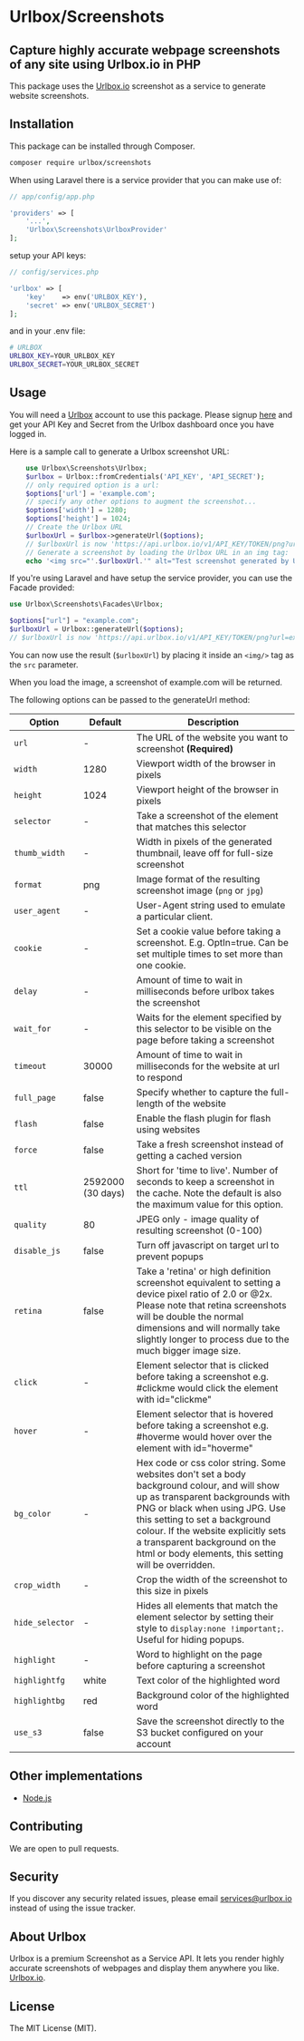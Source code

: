 # Urlbox/Screenshots

## Capture highly accurate webpage screenshots of any site using Urlbox.io in PHP

This package uses the [Urlbox.io](https://urlbox.io) screenshot as a service to generate website screenshots.

## Installation

This package can be installed through Composer.

```bash
composer require urlbox/screenshots
```

When using Laravel there is a service provider that you can make use of:

```php
// app/config/app.php

'providers' => [
    '...',
    'Urlbox\Screenshots\UrlboxProvider'
];
```

setup your API keys:

```php
// config/services.php

'urlbox' => [
    'key'    => env('URLBOX_KEY'),
    'secret' => env('URLBOX_SECRET')
];
```

and in your .env file:

```bash
# URLBOX
URLBOX_KEY=YOUR_URLBOX_KEY
URLBOX_SECRET=YOUR_URLBOX_SECRET
```

## Usage

You will need a [Urlbox](https://urlbox.io) account to use this package. Please signup [here](https://urlbox.io/pricing) and get your API Key and Secret from the Urlbox dashboard once you have logged in.

Here is a sample call to generate a Urlbox screenshot URL:

```php
    use Urlbox\Screenshots\Urlbox;
    $urlbox = Urlbox::fromCredentials('API_KEY', 'API_SECRET');
    // only required option is a url:
    $options['url'] = 'example.com';
    // specify any other options to augment the screenshot...
    $options['width'] = 1280;
    $options['height'] = 1024;
    // Create the Urlbox URL
    $urlboxUrl = $urlbox->generateUrl($options);
    // $urlboxUrl is now 'https://api.urlbox.io/v1/API_KEY/TOKEN/png?url=example.com'
    // Generate a screenshot by loading the Urlbox URL in an img tag:
    echo '<img src="'.$urlboxUrl.'" alt="Test screenshot generated by Urlbox">'
```

If you're using Laravel and have setup the service provider, you can use the Facade provided:

```php
use Urlbox\Screenshots\Facades\Urlbox;

$options["url"] = "example.com";
$urlboxUrl = Urlbox::generateUrl($options);
// $urlboxUrl is now 'https://api.urlbox.io/v1/API_KEY/TOKEN/png?url=example.com'
```

You can now use the result (`$urlboxUrl`) by placing it inside an `<img/>` tag as the `src` parameter.

When you load the image, a screenshot of example.com will be returned.

The following options can be passed to the generateUrl method:

| Option          | Default           | Description                                                                                                                                                                                                                                                                                                                       |
| --------------- | ----------------- | --------------------------------------------------------------------------------------------------------------------------------------------------------------------------------------------------------------------------------------------------------------------------------------------------------------------------------- |
| `url`           | -                 | The URL of the website you want to screenshot **(Required)**                                                                                                                                                                                                                                                                      |
| `width`         | 1280              | Viewport width of the browser in pixels                                                                                                                                                                                                                                                                                           |
| `height`        | 1024              | Viewport height of the browser in pixels                                                                                                                                                                                                                                                                                          |
| `selector`      | -                 | Take a screenshot of the element that matches this selector                                                                                                                                                                                                                                                                       |
| `thumb_width`   | -                 | Width in pixels of the generated thumbnail, leave off for full-size screenshot                                                                                                                                                                                                                                                    |
| `format`        | png               | Image format of the resulting screenshot image (`png` or `jpg`)                                                                                                                                                                                                                                                                   |
| `user_agent`    | -                 | User-Agent string used to emulate a particular client.                                                                                                                                                                                                                                                                            |
| `cookie`        | -                 | Set a cookie value before taking a screenshot. E.g. OptIn=true. Can be set multiple times to set more than one cookie.                                                                                                                                                                                                            |
| `delay`         | -                 | Amount of time to wait in milliseconds before urlbox takes the screenshot                                                                                                                                                                                                                                                         |
| `wait_for`      | -                 | Waits for the element specified by this selector to be visible on the page before taking a screenshot                                                                                                                                                                                                                             |
| `timeout`       | 30000             | Amount of time to wait in milliseconds for the website at url to respond                                                                                                                                                                                                                                                          |
| `full_page`     | false             | Specify whether to capture the full-length of the website                                                                                                                                                                                                                                                                         |
| `flash`         | false             | Enable the flash plugin for flash using websites                                                                                                                                                                                                                                                                                  |
| `force`         | false             | Take a fresh screenshot instead of getting a cached version                                                                                                                                                                                                                                                                       |
| `ttl`           | 2592000 (30 days) | Short for 'time to live'. Number of seconds to keep a screenshot in the cache. Note the default is also the maximum value for this option.                                                                                                                                                                                        |
| `quality`       | 80                | JPEG only - image quality of resulting screenshot (0-100)                                                                                                                                                                                                                                                                         |
| `disable_js`    | false             | Turn off javascript on target url to prevent popups                                                                                                                                                                                                                                                                               |
| `retina`        | false             | Take a 'retina' or high definition screenshot equivalent to setting a device pixel ratio of 2.0 or @2x. Please note that retina screenshots will be double the normal dimensions and will normally take slightly longer to process due to the much bigger image size.                                                             |
| `click`         | -                 | Element selector that is clicked before taking a screenshot e.g. #clickme would click the element with id="clickme"                                                                                                                                                                                                               |
| `hover`         | -                 | Element selector that is hovered before taking a screenshot e.g. #hoverme would hover over the element with id="hoverme"                                                                                                                                                                                                          |
| `bg_color`      | -                 | Hex code or css color string. Some websites don't set a body background colour, and will show up as transparent backgrounds with PNG or black when using JPG. Use this setting to set a background colour. If the website explicitly sets a transparent background on the html or body elements, this setting will be overridden. |
| `crop_width`    | -                 | Crop the width of the screenshot to this size in pixels                                                                                                                                                                                                                                                                           |
| `hide_selector` | -                 | Hides all elements that match the element selector by setting their style to `display:none !important;`. Useful for hiding popups.                                                                                                                                                                                                |
| `highlight`     | -                 | Word to highlight on the page before capturing a screenshot                                                                                                                                                                                                                                                                       |
| `highlightfg`   | white             | Text color of the highlighted word                                                                                                                                                                                                                                                                                                |
| `highlightbg`   | red               | Background color of the highlighted word                                                                                                                                                                                                                                                                                          |
| `use_s3`        | false             | Save the screenshot directly to the S3 bucket configured on your account                                                                                                                                                                                                                                                          |

## Other implementations

* [Node.js](https://github.com/urlbox-io/urlbox-screenshots-node)

## Contributing

We are open to pull requests.

## Security

If you discover any security related issues, please email services@urlbox.io instead of using the issue tracker.

## About Urlbox

Urlbox is a premium Screenshot as a Service API. It lets you render highly accurate screenshots of webpages and display them anywhere you like. [Urlbox.io](https://urlbox.io).

## License

The MIT License (MIT).
